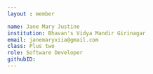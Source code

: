 ```yaml
--- 
layout : member 

name: Jane Mary Justine
institution: Bhavan's Vidya Mandir Girinagar
email: janemaryxiia@gmail.com
class: Plus two
role: Software Developer 
githubID:
--- 
```


